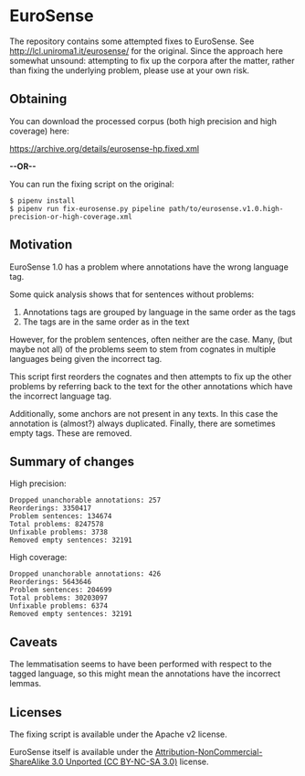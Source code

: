 # EuroSense

The repository contains some attempted fixes to EuroSense. See
http://lcl.uniroma1.it/eurosense/ for the original. Since the approach here
somewhat unsound: attempting to fix up the corpora after the matter, rather
than fixing the underlying problem, please use at your own risk.

## Obtaining

You can download the processed corpus (both high precision and high coverage) here:

https://archive.org/details/eurosense-hp.fixed.xml

**--OR--**

You can run the fixing script on the original:

    $ pipenv install
    $ pipenv run fix-eurosense.py pipeline path/to/eurosense.v1.0.high-precision-or-high-coverage.xml

## Motivation

EuroSense 1.0 has a problem where annotations have the wrong language tag. 

Some quick analysis shows that for sentences without problems:

 1. Annotations tags are grouped by language in the same order as the <text> tags
 2. The <annotation> tags are in the same order as in the text

However, for the problem sentences, often neither are the case. Many,
(but maybe not all) of the problems seem to stem from cognates in
multiple languages being given the incorrect tag.

This script first reorders the cognates and then attempts to fix up the other
problems by referring back to the text for the other annotations which have the
incorrect language tag.

Additionally, some anchors are not present in any texts. In this case the
annotation is (almost?) always duplicated. Finally, there are sometimes empty
<text> tags. These are removed.

## Summary of changes

High precision:

    Dropped unanchorable annotations: 257
    Reorderings: 3350417
    Problem sentences: 134674
    Total problems: 8247578
    Unfixable problems: 3738
    Removed empty sentences: 32191

High coverage:

    Dropped unanchorable annotations: 426
    Reorderings: 5643646
    Problem sentences: 204699
    Total problems: 30203097
    Unfixable problems: 6374
    Removed empty sentences: 32191

## Caveats

The lemmatisation seems to have been performed with respect to the tagged
language, so this might mean the annotations have the incorrect lemmas.

## Licenses

The fixing script is available under the Apache v2 license.

EuroSense itself is available under the [Attribution-NonCommercial-ShareAlike
3.0 Unported (CC BY-NC-SA
3.0)](https://creativecommons.org/licenses/by-nc-sa/3.0/) license.
